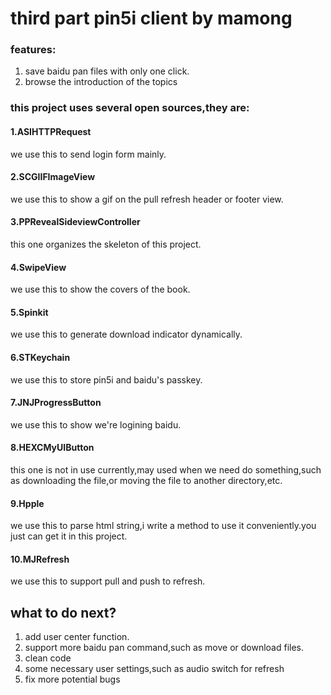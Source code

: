 third part pin5i client by mamong
===================================

### features: 

1. save baidu pan files with only one click. 
2. browse the introduction of the topics

### this project uses several open sources,they are:

#### 1.ASIHTTPRequest        
we use this to send login form mainly.

#### 2.SCGIIFImageView
we use this to show a gif on the pull refresh header or footer view.

#### 3.PPRevealSideviewController
this one organizes the skeleton of this project.

#### 4.SwipeView
we use this to show the covers of the book.

#### 5.Spinkit
we use this to generate download indicator dynamically.

#### 6.STKeychain
we use this to store pin5i and baidu's passkey.

#### 7.JNJProgressButton
we use this to show we're logining baidu.

#### 8.HEXCMyUIButton
this one is not in use currently,may used when we need do something,such as downloading the file,or moving the file to another directory,etc.

#### 9.Hpple
we use this to parse html string,i write a method to use it conveniently.you just can get it in this project.

#### 10.MJRefresh
we use this to support pull and push to refresh.


what to do next?
-----------------------------------
1. add user center function.
2. support more baidu pan command,such as move or download files.
3. clean code
4. some necessary user settings,such as audio switch for refresh
5. fix more potential bugs